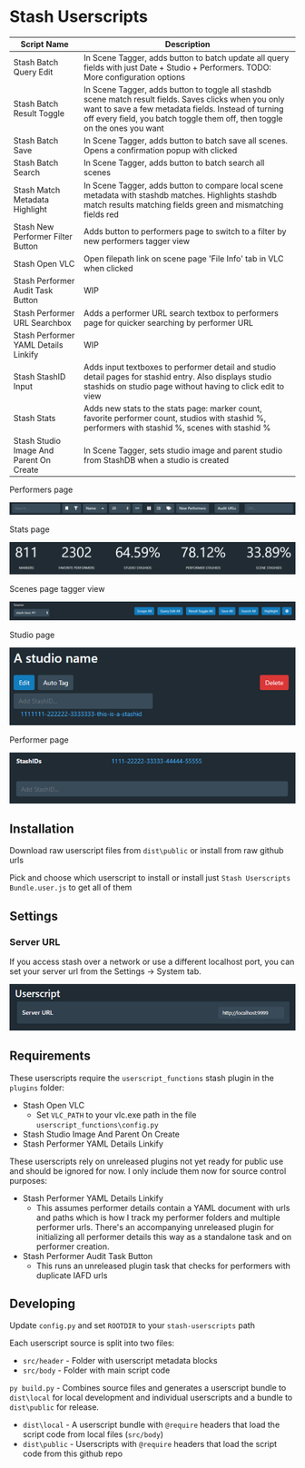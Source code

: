# Stash Userscripts

| Script Name  | Description |
| ------------- | ------------- |
| Stash Batch Query Edit | In Scene Tagger, adds button to batch update all query fields with just Date + Studio + Performers. TODO: More configuration options  |
| Stash Batch Result Toggle  | In Scene Tagger, adds button to toggle all stashdb scene match result fields. Saves clicks when you only want to save a few metadata fields. Instead of turning off every field, you batch toggle them off, then toggle on the ones you want  |
| Stash Batch Save  | In Scene Tagger, adds button to batch save all scenes. Opens a confirmation popup with clicked  |
| Stash Batch Search  | In Scene Tagger, adds button to batch search all scenes  |
| Stash Match Metadata Highlight  | In Scene Tagger, adds button to compare local scene metadata with stashdb matches. Highlights stashdb match results matching fields green and mismatching fields red  |
| Stash New Performer Filter Button  | Adds button to performers page to switch to a filter by new performers tagger view  |
| Stash Open VLC  | Open filepath link on scene page 'File Info' tab in VLC when clicked  |
| Stash Performer Audit Task Button  | WIP  |
| Stash Performer URL Searchbox  | Adds a performer URL search textbox to performers page for quicker searching by performer URL |
| Stash Performer YAML Details Linkify  | WIP  |
| Stash StashID Input  | Adds input textboxes to performer detail and studio detail pages for stashid entry. Also displays studio stashids on studio page without having to click edit to view |
| Stash Stats  | Adds new stats to the stats page: marker count, favorite performer count, studios with stashid %, performers with stashid %, scenes with stashid %  |
| Stash Studio Image And Parent On Create | In Scene Tagger, sets studio image and parent studio from StashDB when a studio is created  |

Performers page

![Performers page](images/performers-page.png?raw=true "Performers page")

Stats page

![Stats page](images/stats-page.png?raw=true "Stats page")

Scenes page tagger view

![Scenes page tagger view](images/scenes-tagger.png?raw=true "Scenes page tagger view")

Studio page

![Studio page](images/studio-page.png?raw=true "Studio page")

Performer page

![Performer page](images/performer-page.png?raw=true "Performer page")

## Installation

Download raw userscript files from `dist\public` or install from raw github urls

Pick and choose which userscript to install or install just `Stash Userscripts Bundle.user.js` to get all of them

## Settings

### Server URL

If you access stash over a network or use a different localhost port, you can set your server url from the Settings -> System tab.

![Settings page system tab](images/system-settings.png?raw=true "Settings page system tab")

## Requirements

These userscripts require the `userscript_functions` stash plugin in the `plugins` folder:
* Stash Open VLC
  * Set `VLC_PATH` to your vlc.exe path in the file `userscript_functions\config.py`
* Stash Studio Image And Parent On Create
* Stash Performer YAML Details Linkify

These userscripts rely on unreleased plugins not yet ready for public use and should be ignored for now. I only include them now for source control purposes:
* Stash Performer YAML Details Linkify
  * This assumes performer details contain a YAML document with urls and paths which is how I track my performer folders and multiple performer urls. There's an accompanying unreleased plugin for initializing all performer details this way as a standalone task and on performer creation.
* Stash Performer Audit Task Button
  * This runs an unreleased plugin task that checks for performers with duplicate IAFD urls

## Developing

Update `config.py` and set `ROOTDIR` to your `stash-userscripts` path

Each userscript source is split into two files:
* `src/header` - Folder with userscript metadata blocks
* `src/body` - Folder with main script code

`py build.py` - Combines source files and generates a userscript bundle to `dist\local` for local development and individual userscripts and a bundle to `dist\public` for release.
* `dist\local` - A userscript bundle with `@require` headers that load the script code from local files (`src/body`)
* `dist\public` - Userscripts with `@require` headers that load the script code from this github repo